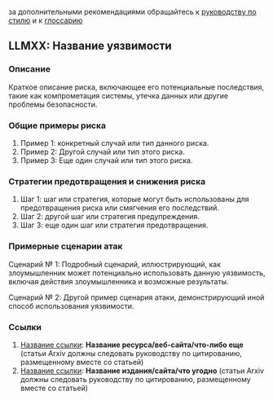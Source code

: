 за дополнительными рекомендациями обращайтесь к [руководству по стилю](../documentation/style/README.md) и к [глоссарию](https://github.com/OWASP/www-project-top-10-for-large-language-model-applications/wiki/Definitions)

## LLMXX: Название уязвимости

### Описание

Краткое описание риска, включающее его потенциальные последствия, такие как компрометация системы, утечка данных или другие проблемы безопасности.

### Общие примеры риска

1. Пример 1: конкретный случай или тип данного риска.
2. Пример 2: Другой случай или тип этого риска.
3. Пример 3: Еще один случай или тип этого риска.

### Стратегии предотвращения и снижения риска

1. Шаг 1: шаг или стратегия, которые могут быть использованы для предотвращения риска или смягчения его последствий.
2. Шаг 2: другой шаг или стратегия предупреждения.
3. Шаг 3: еще один шаг или стратегия предотвращения.

### Примерные сценарии атак

Сценарий № 1: Подробный сценарий, иллюстрирующий, как злоумышленник может потенциально использовать данную уязвимость, включая действия злоумышленника и возможные результаты.

Сценарий № 2: Другой пример сценария атаки, демонстрирующий иной способ использования уязвимости.

### Ссылки

1. [Название ссылки](URL): **Название ресурса/веб-сайта/что-либо еще** (статьи Arxiv должны следовать руководству по цитированию, размещенному вместе со статьей)
2. [Название ссылки](URL): **Название издания/сайта/что угодно** (статьи Arxiv должны следовать руководству по цитированию, размещенному вместе со статьей)